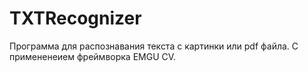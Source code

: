 # TXTRecognizer
Программа для распознавания текста с картинки или pdf файла. С примененеием фреймворка EMGU CV.
